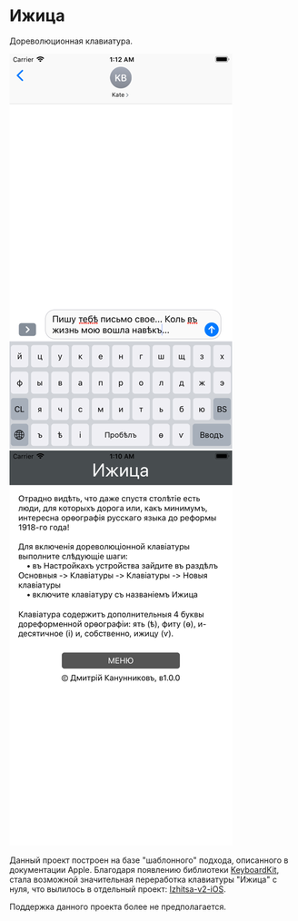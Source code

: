 # Ижица
Дореволюционная клавиатура.

![Screenshot 1](/screenshot_1.png?raw=true)
![Screenshot 2](/screenshot_2.png?raw=true)

Данный проект построен на базе "шаблонного" подхода, описанного в документации Apple.
Благодаря появлению библиотеки [KeyboardKit](https://github.com/KeyboardKit/KeyboardKit), стала возможной значительная переработка клавиатуры "Ижица" с нуля, что вылилось в отдельный проект: [Izhitsa-v2-iOS](https://github.com/Kanunnikoff/Izhitsa-v2-iOS).

Поддержка данного проекта более не предполагается.

